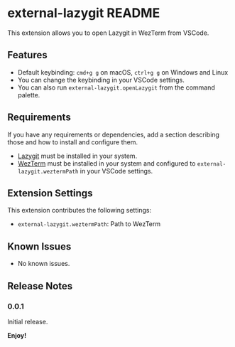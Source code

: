 # external-lazygit README

This extension allows you to open Lazygit in WezTerm from VSCode.

## Features

- Default keybinding: `cmd+g g` on macOS, `ctrl+g g` on Windows and Linux
- You can change the keybinding in your VSCode settings.
- You can also run `external-lazygit.openLazygit` from the command palette.

## Requirements

If you have any requirements or dependencies, add a section describing those and how to install and configure them.

- [Lazygit](https://github.com/jesseduffield/lazygit) must be installed in your system.
- [WezTerm](https://wezterm.org/) must be installed in your system and configured to `external-lazygit.weztermPath` in your VSCode settings.

## Extension Settings

This extension contributes the following settings:

- `external-lazygit.weztermPath`: Path to WezTerm

## Known Issues

- No known issues.

## Release Notes

### 0.0.1

Initial release.

<!-- ## Following extension guidelines

Ensure that you've read through the extensions guidelines and follow the best practices for creating your extension.

- [Extension Guidelines](https://code.visualstudio.com/api/references/extension-guidelines)

## Working with Markdown

You can author your README using Visual Studio Code. Here are some useful editor keyboard shortcuts:

- Split the editor (`Cmd+\` on macOS or `Ctrl+\` on Windows and Linux).
- Toggle preview (`Shift+Cmd+V` on macOS or `Shift+Ctrl+V` on Windows and Linux).
- Press `Ctrl+Space` (Windows, Linux, macOS) to see a list of Markdown snippets.

## For more information

- [Visual Studio Code's Markdown Support](http://code.visualstudio.com/docs/languages/markdown)
- [Markdown Syntax Reference](https://help.github.com/articles/markdown-basics/) -->

**Enjoy!**

